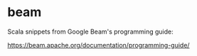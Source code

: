 # beam

Scala snippets from Google Beam's programming guide:

https://beam.apache.org/documentation/programming-guide/
